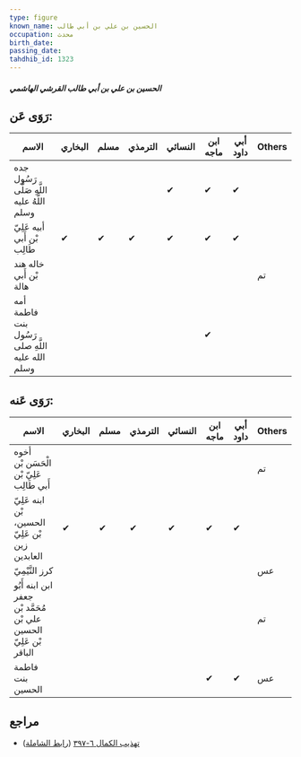 ```yaml
---
type: figure
known_name: الحسين بن علي بن أبي طالب
occupation: محدث
birth_date:
passing_date:
tahdhib_id: 1323
---
```

##### الحسين بن علي بن أبي طالب القرشي الهاشمي

## رَوَى عَن:
| الاسم                                           | البخاري | مسلم | الترمذي | النسائي | ابن ماجه | أبي داود | Others |
| ----------------------------------------------- | ------- | ---- | ------- | ------- | -------- | -------- | ------ |
| جده رَسُول اللَّهِ صَلَّى اللَّهُ عليه وسلم     |         |      |         | ✔       | ✔        | ✔        |        |
| أبيه عَلِيّ بْن أَبي طَالِب                     | ✔       | ✔    | ✔       | ✔       | ✔        | ✔        |        |
| خاله هند بْن أَبي هالة                          |         |      |         |         |          |          | تم     |
| أمه فاطمة بنت رَسُول اللَّهِ صلى الله عليه وسلم |         |      |         |         | ✔        |          |        |
## رَوَى عَنه:
| الاسم                                                             | البخاري | مسلم | الترمذي | النسائي | ابن ماجه | أبي داود | Others |
| ----------------------------------------------------------------- | ------- | ---- | ------- | ------- | -------- | -------- | ------ |
| أخوه الْحَسَن بْن عَلِيّ بْن أَبي طَالِب                          |         |      |         |         |          |          | تم     |
| ابنه عَلِيّ بْن الحسين، بْن عَلِيّ زين العابدين                   | ✔       | ✔    | ✔       | ✔       | ✔        | ✔        |        |
| كرز التَّيْمِيّ                                                   |         |      |         |         |          |          | عس     |
| ابن ابنه أَبُو جعفر مُحَمَّد بْن علي بْن الحسين بْن عَلِيّ الباقر |         |      |         |         |          |          | تم     |
| فاطمة بنت الحسين                                                  |         |      |         |         | ✔        | ✔        | عس     |
## مراجع
- [تهذيب الكمال ٦-٣٩٧](obsidian://open?vault=Tahdhib-al-Kamal&file=Figures/١٣٢٣-الحسين%20بن%20علي%20بن%20أبي%20طالب%20القرشي%20الهاشمي) ([رابط الشاملة](https://shamela.ws/book/3722/3061))